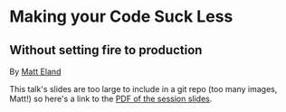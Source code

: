 # Making your Code Suck Less
## Without setting fire to production

By [Matt Eland](https://MattEland.dev)

This talk's slides are too large to include in a git repo (too many images, Matt!) so here's a link to the [PDF of the session slides](https://drive.google.com/file/d/1G-ODFzNN00xYr8bcpCBLMTol1oexGApb/view?usp=sharing).
